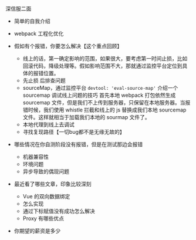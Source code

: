深信服二面

- 简单的自我介绍
- webpack 工程化优化
- 假如有个报错，你要怎么解决【这个重点回顾】
  - 线上的话，第一确定影响的范围，如果很大，要考虑第一时间止损，比如回滚代码，降级处理等。假如影响范围不大，那就通过监控平台定位到具体的报错位置。
  - 先止损 后排查问题
  - sourceMap，通过监控平台
  `devtool: 'eval-source-map'`
  介绍一个 sourcemap 调试线上问题的技巧 首先本地 webpack 打包依然生成 sourcemap 文件，但是我们不上传到服务器，只保留在本地服务器。当报错时候，我们使用 whistle 拦截和线上的 js 替换成我们本地 sourcemap 文件。这样就相当于加载我们本地的 sourmap 文件了。
  - 本地代理到线上去调试
  - 寻找复现路径【一切bug都不是无缘无故的】

- 哪些情况在你自测阶段没有报错，但是在测试那边会报错
  - 机器兼容性
  - 环境问题
  - 异步导致的偶现问题

- 最近看了哪些文章，印象比较深刻
  - Vue 的双向数据绑定
  - 怎么实现
  - 通过下标赋值没有成功怎么解决 
  - Proxy 有哪些优点

- 你期望的薪资是多少